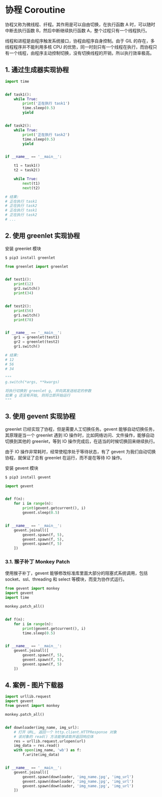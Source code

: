 # 协程 Coroutine

协程又称为微线程、纤程。其作用是可以自由切换，在执行函数 A 时，可以随时中断去执行函数 B，然后中断继续执行函数 A，整个过程只有一个线程执行。

线程和进程是由程序触发系统接口，协程由程序自身控制。由于 GIL 的存在，多线程程序并不能利用多核 CPU 的优势，同一时刻只有一个线程在执行，而协程只有一个线程，由程序主动控制切换，没有切换线程的开销，所以执行效率极高。

## 1. 通过生成器实现协程

```py
import time


def task1():
    while True:
        print('正在执行 task1')
        time.sleep(0.5)
        yield


def task2():
    while True:
        print('正在执行 task2')
        time.sleep(0.5)
        yield


if __name__ == '__main__':

    t1 = task1()
    t2 = task2()

    while True:
        next(t1)
        next(t2)

# 结果:
# 正在执行 task1
# 正在执行 task2
# 正在执行 task1
# 正在执行 task2
# ...
```

## 2. 使用 greenlet 实现协程

安装 greenlet 模块

```sh
$ pip3 install greenlet
```

```py
from greenlet import greenlet


def test1():
    print(12)
    gr2.switch()
    print(34)


def test2():
    print(56)
    gr1.switch()
    print(78)


if __name__ == '__main__':
    gr1 = greenlet(test1)
    gr2 = greenlet(test2)
    gr1.switch()

# 结果:
# 12
# 56
# 34
```

```py
"""
g.switch(*args, **kwargs)

将执行切换到 greenlet g, 并向其发送给定的参数
如果 g 还没有开始, 则将立即开始运行
"""
```

## 3. 使用 gevent 实现协程

greenlet 已经实现了协程，但是需要人工切换任务。gevent 能够自动切换任务，其原理是当一个 greenlet 遇到 IO 操作时，比如网络访问、文件操作，能够自动切换到其他的 greenlet，等到 IO 操作完成后，在适当的时候切换回来继续执行。

由于 IO 操作非常耗时，经常使程序处于等待状态，有了 gevent 为我们自动切换协程，就保证了总有 greenlet 在运行，而不是在等待 IO 操作。

安装 gevent 模块

```sh
$ pip3 install gevent
```

```py
import gevent


def f(n):
    for i in range(n):
        print(gevent.getcurrent(), i)
        gevent.sleep(0.5)


if __name__ == '__main__':
    gevent.joinall([
        gevent.spawn(f, 5),
        gevent.spawn(f, 5),
        gevent.spawn(f, 5)
    ])
```

### 3.1. 猴子补丁 Monkey Patch

使用猴子补丁，gevent 能够修改标准库里面大部分的阻塞式系统调用，包括 socket、ssl、threading 和 select 等模块，而变为协作式运行。

```py
from gevent import monkey
import gevent
import time

monkey.patch_all()


def f(n):
    for i in range(n):
        print(gevent.getcurrent(), i)
        time.sleep(0.5)


if __name__ == '__main__':
    gevent.joinall([
        gevent.spawn(f, 5),
        gevent.spawn(f, 5),
        gevent.spawn(f, 5)
    ])
```

## 4. 案例 - 图片下载器

```py
import urllib.request
import gevent
from gevent import monkey

monkey.patch_all()


def downloader(img_name, img_url):
    # 打开 URL, 返回一个 http.client.HTTPResponse 对象
    # 该对象的 read() 方法能够读取并返回响应体
    res = urllib.request.urlopen(url)
    img_data = res.read()
    with open(img_name, 'wb') as f:
        f.write(img_data)


if __name__ == '__main__':
    gevent.joinall([
        gevent.spawn(downloader, 'img_name.jpg', 'img_url')
        gevent.spawn(downloader, 'img_name.jpg', 'img_url')
        gevent.spawn(downloader, 'img_name.jpg', 'img_url')
    ])
```
